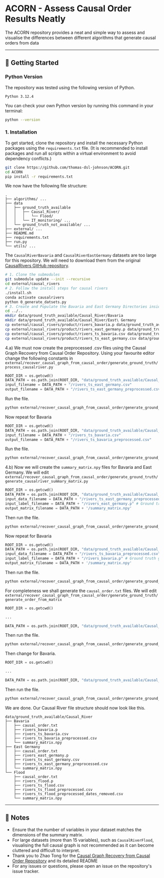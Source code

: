 # ACORN - Assess Causal Order Results Neatly
The ACORN repository provides a neat and simple way to assess and visualise the differences between different algorithms that generate causal orders from data

-----
## 🚀 Getting Started

### Python Version

The repository was tested using the following version of Python.

```
Python 3.12.4
```
You can check your own Python version by running this command in your terminal:
```bash
python --version
```

### 1\. Installation
To get started, clone the repository and install the necessary Python packages using the `requirements.txt` file. (It is recommended to install packages and run all scripts within a virtual environment to avoid dependency conflicts.)
```bash
git clone https://github.com/thomas-dsl-johnson/ACORN.git
cd ACORN
pip install -r requirements.txt
```
We now have the following file structure:
```
.
├── algorithms/ ...
├── data
│   ├── ground_truth_available
│   │   ├── Causal_River/
│   │   │   └── Flood/
│   │   └── IT_monitoring/ ...
│   └── ground_truth_not_available/ ...
├── external/ ...
├── README.md
├── requirements.txt
├── run.py
└── utils/ ...
```
The `CausalRiverBavaria` and `CausalRiverEastGermany` datasets are too large for this repository. We will need to download them from the original [CausalRivers GitHub repository](https://github.com/CausalRivers/causalrivers).
```bash
# 1. Clone the submodules
git submodule update --init --recursive
cd external/causal_rivers
# 2. Follow the install steps for causal rivers
./install.sh
conda activate causalrivers
python 0_generate_datsets.py
# 3. Create and Populate the Bavaria and East Germany Directories inside data/ground_truth_available/Causal_river/
cd ../..
mkdir data/ground_truth_available/Causal_River/Bavaria
mkdir data/ground_truth_available/Causal_River/East\ Germany              ─╯
cp external/causal_rivers/product/rivers_bavaria.p data/ground_truth_available/Causal_River/Bavaria
cp external/causal_rivers/product/rivers_east_germany.p data/ground_truth_available/Causal_River/East\ Germany
cp external/causal_rivers/product/rivers_ts_bavaria.csv data/ground_truth_available/Causal_River/Bavaria
cp external/causal_rivers/product/rivers_ts_east_germany.csv data/ground_truth_available/Causal_River/East\ Germany
```
4.a)
We must now create the preprocessed .csv files using the Causal Graph Recovery from Causal Order Repository. Using your favourite editor change the following constants in `external/recover_causal_graph_from_causal_order/generate_ground_truth/process_causalriver.py`
```python
ROOT_DIR = os.getcwd()
DATA_PATH = os.path.join(ROOT_DIR, "data/ground_truth_available/Causal_River", "East Germany")
input_filename = DATA_PATH + "/rivers_ts_east_germany.csv"
output_filename = DATA_PATH + "/rivers_ts_east_germany_preprocessed.csv"
```
Run the file.
```bash
python external/recover_causal_graph_from_causal_order/generate_ground_truth/process_causalriver.py
```
Now repeat for Bavaria
```python
ROOT_DIR = os.getcwd()
DATA_PATH = os.path.join(ROOT_DIR, "data/ground_truth_available/Causal_River", "Bavaria")
input_filename = DATA_PATH + "/rivers_ts_bavaria.csv"
output_filename = DATA_PATH + "/rivers_ts_bavaria_preprocessed.csv"
```
Run the file.
```bash
python external/recover_causal_graph_from_causal_order/generate_ground_truth/process_causalriver.py
```
4.b)
Now we will create the `summary_matrix.npy` files for Bavaria and East Germany. We will edit `external/recover_causal_graph_from_causal_order/generate_ground_truth/generate_causalriver_summary_matrix.py` 
```python
ROOT_DIR = os.getcwd()
DATA_PATH = os.path.join(ROOT_DIR, "data/ground_truth_available/Causal_River", "East Germany")
input_data_filename = DATA_PATH + "/rivers_ts_east_germany_preprocessed.csv" # Make sure this path is correct
input_label_filename = DATA_PATH + "/rivers_east_germany.p" # Ground truth graph data
output_matrix_filename = DATA_PATH + '/summary_matrix.npy'
```
Then run the file.
```bash
python external/recover_causal_graph_from_causal_order/generate_ground_truth/generate_causalriver_summary_matrix
```
Now repeat for Bavaria
```python
ROOT_DIR = os.getcwd()
DATA_PATH = os.path.join(ROOT_DIR, "data/ground_truth_available/Causal_River", "Bavaria")
input_data_filename = DATA_PATH + "/rivers_ts_bavaria_preprocessed.csv" # Make sure this path is correct
input_label_filename = DATA_PATH + "/rivers_bavaria.p" # Ground truth graph data
output_matrix_filename = DATA_PATH + '/summary_matrix.npy'
```
Then run the file.
```bash
python external/recover_causal_graph_from_causal_order/generate_ground_truth/generate_causalriver_summary_matrix
```
For completeness we shall generate the `causal_order.txt` files. We will edit `external/recover_causal_graph_from_causal_order/generate_ground_truth/generate_order_from_matrix`
```python
ROOT_DIR = os.getcwd()

...

DATA_PATH = os.path.join(ROOT_DIR, "data/ground_truth_available/Causal_River", "East Germany")
```
Then run the file.
```bash
python external/recover_causal_graph_from_causal_order/generate_ground_truth/generate_order_from_matrix.py
```
Then change for Bavaria.
```python
ROOT_DIR = os.getcwd()

...

DATA_PATH = os.path.join(ROOT_DIR, "data/ground_truth_available/Causal_River", "Bavaria")
```
Then run the file.
```bash
python external/recover_causal_graph_from_causal_order/generate_ground_truth/generate_order_from_matrix.py
```

We are done. Our Causal River file structure should now look like this. 
```
data/ground_truth_available/Causal_River
├── Bavaria
│   ├── causal_order.txt
│   ├── rivers_bavaria.p
│   ├── rivers_ts_bavaria.csv
│   ├── rivers_ts_bavaria_preprocessed.csv
│   └── summary_matrix.npy
├── East Germany
│   ├── causal_order.txt
│   ├── rivers_east_germany.p
│   ├── rivers_ts_east_germany.csv
│   ├── rivers_ts_east_germany_preprocessed.csv
│   └── summary_matrix.npy
└── Flood
    ├── causal_order.txt
    ├── rivers_flood.p
    ├── rivers_ts_flood.csv
    ├── rivers_ts_flood_preprocessed.csv
    ├── rivers_ts_flood_preprocessed_dates_removed.csv
    └── summary_matrix.npy
```
-----
## 📝 Notes

  * Ensure that the number of variables in your dataset matches the dimensions of the summary matrix.
  * For large datasets (more than 15 variables), such as `CausalRiverFlood`, visualising the full causal graph is not recommended as it can become cluttered and difficult to interpret.
  * Thank you to Zhao Tong for the [Causal Graph Recovery from Causal Order Repository](https://github.com/jultrishyyy/Recover-Causal-Graph-from-Causal-Order/tree/50e7f0a7b06cca6623de99a4b467a71f70deca1b?tab=readme-ov-file#causal-graph-recovery-from-causal-order) and its detailed README 
  * For any issues or questions, please open an issue on the repository's issue tracker.